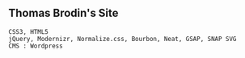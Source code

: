 Thomas Brodin's Site
--------------------

	CSS3, HTML5
	jQuery, Modernizr, Normalize.css, Bourbon, Neat, GSAP, SNAP SVG
	CMS : Wordpress 



